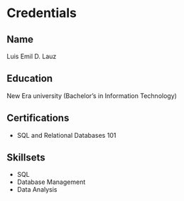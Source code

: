 # Credentials

## Name
Luis Emil D. Lauz

## Education
New Era university (Bachelor’s in Information Technology)


## Certifications
- SQL and Relational Databases 101 

## Skillsets
- SQL
- Database Management
- Data Analysis
